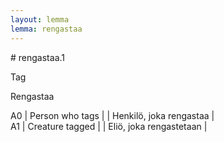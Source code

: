 ```yaml
---
layout: lemma
lemma: rengastaa
---
```


<div class="sense">
# <span class="sensename">rengastaa.1</span>

<span class="description">Tag</span>

<span class="description">Rengastaa</span>

A0 | Person who tags |   | Henkilö, joka rengastaa |  
A1 | Creature tagged |   | Eliö, joka rengastetaan |  

</div>

